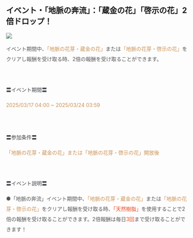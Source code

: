 ## イベント・「地脈の奔流」：「蔵金の花」「啓示の花」2倍ドロップ！
<img src="https://sdk.hoyoverse.com/upload/ann/2022/12/07/e24a91ee6188a1e8504bbbff83dbacd3_6314272020046859382.jpg">
<p style="white-space: pre-wrap; line-height: 2;"><span style="color:rgba(85,85,85,1)">イベント期間中、</span><span style="color:rgba(204,146,85,1)">「地脈の花芽・蔵金の花」</span><span style="color:rgba(85,85,85,1)">または</span><span style="color:rgba(204,146,85,1)">「地脈の花芽・啓示の花」</span><span style="color:rgba(85,85,85,1)">をクリアし報酬を受け取る時、2倍の報酬を受け取ることができます。</span></p><p style="white-space: pre-wrap; min-height: 1.5em; text-align: left; line-height: 2;"><span style="color:rgba(65,70,75,1)"> </span></p><p style="white-space: pre-wrap; text-align: left; line-height: 2;"><span style="color:rgba(65,70,75,1)">〓イベント期間〓</span></p><p style="white-space: pre-wrap; text-align: left; line-height: 2;"><span style="color:rgba(204,146,85,1)"><t class="t_lc" contenteditable="false">2025/03/17 04:00</t> ~ <t class="t_lc" contenteditable="false">2025/03/24 03:59</t></span></p><p style="white-space: pre-wrap; min-height: 1.5em; text-align: left; line-height: 2;"><span style="font-size:12pt"> </span></p><p style="white-space: pre-wrap; text-align: left; line-height: 2;"><span style="color:rgba(65,70,75,1)">〓参加条件〓</span></p><p style="white-space: pre-wrap; text-align: left; line-height: 2;"><span style="color:rgba(204,146,85,1)">「地脈の花芽・蔵金の花」または「地脈の花芽・啓示の花」開放後</span></p><p style="white-space: pre-wrap; min-height: 1.5em; text-align: left; line-height: 2;"><span style="color:rgba(65,70,75,1)"> </span></p><p style="white-space: pre-wrap; text-align: left; line-height: 2;"><span style="color:rgba(65,70,75,1)">〓イベント説明〓</span></p><p style="white-space: pre-wrap; text-align: left; line-height: 2;"><span style="color:rgba(85,85,85,1)">●「地脈の奔流」イベント期間中、</span><span style="color:rgba(204,146,85,1)">「地脈の花芽・蔵金の花」</span><span style="color:rgba(85,85,85,1)">または</span><span style="color:rgba(204,146,85,1)">「地脈の花芽・啓示の花」</span><span style="color:rgba(85,85,85,1)">をクリアし報酬を受け取る時、</span><span style="color:rgba(236,73,35,1)">「天然樹脂」</span><span style="color:rgba(85,85,85,1)">を使用することで2倍の報酬を受け取ることができます。2倍報酬は毎日</span><span style="color:rgba(236,73,35,1)">3回</span><span style="color:rgba(85,85,85,1)">まで受け取ることができます！</span></p>
